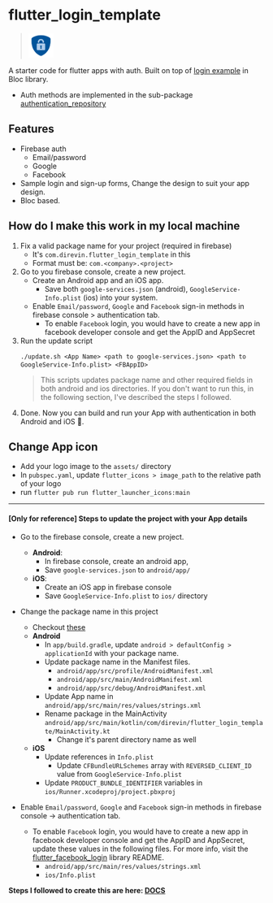 # flutter_login_template
> <img src="assets/auth_logo.png" width="48">

A starter code for flutter apps with auth.
Built on top of [login example](https://github.com/felangel/bloc/tree/master/examples/flutter_firebase_login) in Bloc library.
- Auth methods are implemented in the sub-package [authentication_repository](https://github.com/vinayakvivek/flutter-login-template/tree/master/packages/authentication_repository)

## Features
- Firebase auth
  - Email/password
  - Google
  - Facebook
- Sample login and sign-up forms, Change the design to suit your app design.
- Bloc based.

## How do I make this work in my local machine
1. Fix a valid package name for your project (required in firebase)
   - It's `com.direvin.flutter_login_template` in this
   - Format must be: `com.<company>.<project>`
2. Go to you firebase console, create a new project.
   - Create an Android app and an iOS app.
      - Save both `google-services.json` (android), `GoogleService-Info.plist` (ios) into your system.
   - Enable `Email/password`, `Google` and `Facebook` sign-in methods in firebase console > authentication tab.
      - To enable `Facebook` login, you would have to create a new app in facebook developer console and get the AppID and AppSecret
3. Run the update script
   ```
   ./update.sh <App Name> <path to google-services.json> <path to GoogleService-Info.plist> <FBAppID>
   ```
   > This scripts updates package name and other required fields in both android and ios directories. If you don't want to run this, in the following section, I've described the steps I followed.
4. Done. Now you can build and run your App with authentication in both Android and iOS 🍻.

## Change App icon
  - Add your logo image to the `assets/` directory
  - In `pubspec.yaml`, update `flutter_icons > image_path` to the relative path of your logo
  - run `flutter pub run flutter_launcher_icons:main`

----
#### **[Only for reference]** Steps to update the project with your App details
- Go to the firebase console, create a new project.
  - **Android**:
    - In firebase console, create an android app,
    - Save `google-services.json` to `android/app/`
  - **iOS**:
    - Create an iOS app in firebase console
    - Save `GoogleService-Info.plist` to `ios/` directory
- Change the package name in this project
  - Checkout [these](https://stackoverflow.com/questions/51534616/how-to-change-package-name-in-flutter)
  - **Android**
    - In `app/build.gradle`, update `android > defaultConfig > applicationId` with your package name.
    - Update package name in the Manifest files.
      - `android/app/src/profile/AndroidManifest.xml`
      - `android/app/src/main/AndroidManifest.xml`
      - `android/app/src/debug/AndroidManifest.xml`
    - Update App name in `android/app/src/main/res/values/strings.xml`
    - Rename package in the MainActivity `android/app/src/main/kotlin/com/direvin/flutter_login_template/MainActivity.kt`
      - Change it's parent directory name as well
  - **iOS**
    - Update references in `Info.plist`
      - Update `CFBundleURLSchemes` array with `REVERSED_CLIENT_ID` value from `GoogleService-Info.plist`
    - Update `PRODUCT_BUNDLE_IDENTIFIER` variables in `ios/Runner.xcodeproj/project.pbxproj`

- Enable `Email/password`, `Google` and `Facebook` sign-in methods in firebase console -> authentication tab.
  - To enable `Facebook` login, you would have to create a new app in facebook developer console and get the AppID and AppSecret, update these values in the following files. For more info, visit the [flutter_facebook_login](https://github.com/roughike/flutter_facebook_login) library README.
    - `android/app/src/main/res/values/strings.xml`
    - `ios/Info.plist`


**Steps I followed to create this are here: [DOCS](https://github.com/vinayakvivek/flutter-login-template/blob/master/DOCS.md)**
